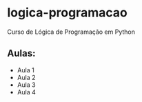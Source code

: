 # logica-programacao
 Curso de Lógica de Programação em Python

## Aulas:
- Aula 1
- Aula 2
- Aula 3
- Aula 4
